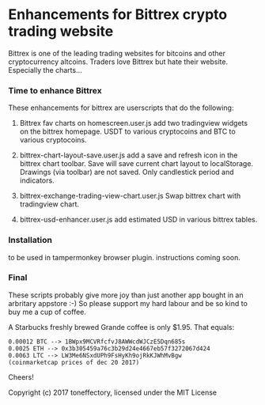 # Enhancements for Bittrex crypto trading website
Bittrex is one of the leading trading websites for bitcoins and other cryptocurrency altcoins.
Traders love Bittrex but hate their website. Especially the charts...

### Time to enhance Bittrex
These enhancements for bittrex are userscripts that do the following:
1. Bittrex fav charts on homescreen.user.js
add two tradingview widgets on the bittrex homepage. USDT to various cryptocoins and BTC to various cryptocoins.

2. bittrex-chart-layout-save.user.js
add a save and refresh icon in the bittrex chart toolbar. Save will save current chart layout to localStorage. Drawings (via toolbar) are not saved. Only candlestick period and indicators.

3. bittrex-exchange-trading-view-chart.user.js
Swap bittrex chart with tradingview chart.

4. bittrex-usd-enhancer.user.js
add estimated USD in various bittrex tables. 

### Installation
to be used in tampermonkey browser plugin.
instructions coming soon.

### Final
These scripts probably give more joy than just another app bought in an arbritary appstore :-)
So please support my hard labour and be so kind to buy me a cup of coffee.

A Starbucks freshly brewed Grande coffee is only $1.95. That equals:
```
0.00012 BTC --> 1BWpx9MCVRfcfvJ8AWWcdWJCzE5Dqn685s
0.0025 ETH --> 0x3b305459a76c3b29d24e4667eb57f3272067d424
0.0063 LTC --> LW3Me6NSxdUPh9FsHyKh9ojRkKJWhMvBgw
(coinmarketcap prices of dec 20 2017)
```
Cheers!

Copyright (c) 2017 toneffectory, licensed under the MIT License
